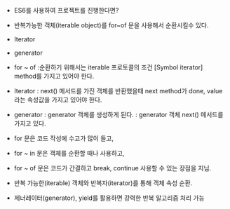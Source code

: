 * ES6를 사용하여 프로젝트를 진행한다면?
* 반복가능한 객체(iterable object)를 for~of 문을 사용해서 순환시킬수 있다. 
* Iterator
* generator

* for ~ of
  :순환하기 위해서는 iterable 프로토콜의 조건 [Symbol iterator] method를 가지고 있어야 한다. 
* Iterator
  : next() 메서드를 가진 객체를 반환했을때 next method가 done, value 라는 속성값을 가지고 있어야 한다. 
* generator
  : generator 객체를 생성하게 된다. 
  : generator 객체 next() 메서드를 가지고 있다. 

* for 문은 코드 작성에 수고가 많이 들고, 
* for ~ in 문은 객체를 순환할 때나 사용하고, 
* for ~ of 문은 코드가 간결하고 break, continue 사용할 수 있는 장점을 지님.
* 반복 가능한(iterable) 객체와 반복자(iterator)를 통해 객체 속성 순환.
* 제너레이터(generator), yield를 활용하면 강력한 반복 알고리즘 처리 가능 